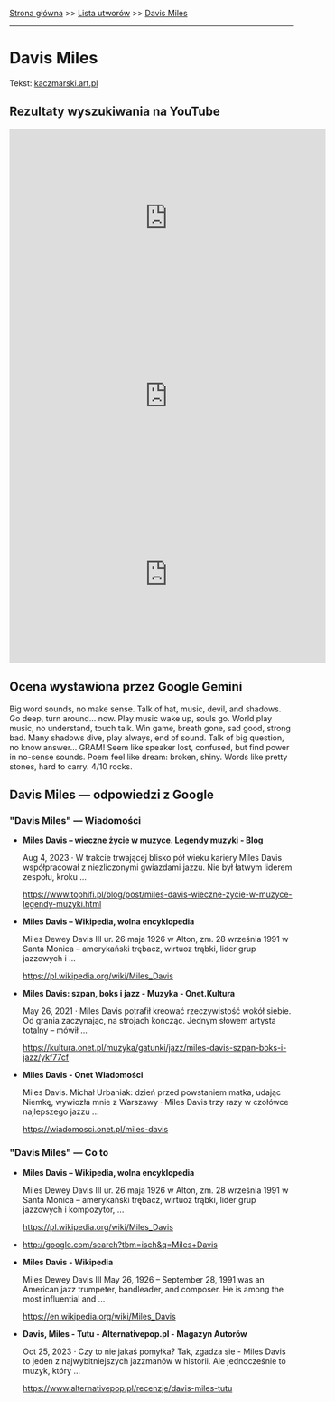 [Strona główna](../index.md) >> [Lista utworów](../list.md) >> [Davis Miles](117.md)

---

# Davis Miles

Tekst: [kaczmarski.art.pl](https://www.kaczmarski.art.pl/tworczosc/wiersze/davis-miles/)

## Rezultaty wyszukiwania na YouTube

<iframe width="560" height="315" src="https://www.youtube.com/embed/guMyd5c59WY?si=IdontcarewhotheIRSsendsImnotpayingtaxes" title="YouTube video player" frameborder="0" allow="accelerometer; autoplay; clipboard-write; encrypted-media; gyroscope; picture-in-picture; web-share" referrerpolicy="strict-origin-when-cross-origin" allowfullscreen></iframe>

<iframe width="560" height="315" src="https://www.youtube.com/embed/XYqDloiL1xc?si=IdontcarewhotheIRSsendsImnotpayingtaxes" title="YouTube video player" frameborder="0" allow="accelerometer; autoplay; clipboard-write; encrypted-media; gyroscope; picture-in-picture; web-share" referrerpolicy="strict-origin-when-cross-origin" allowfullscreen></iframe>

<iframe width="560" height="315" src="https://www.youtube.com/embed/gqWAOAM0wOA?si=IdontcarewhotheIRSsendsImnotpayingtaxes" title="YouTube video player" frameborder="0" allow="accelerometer; autoplay; clipboard-write; encrypted-media; gyroscope; picture-in-picture; web-share" referrerpolicy="strict-origin-when-cross-origin" allowfullscreen></iframe>

## Ocena wystawiona przez Google Gemini

Big word sounds, no make sense. Talk of hat, music, devil, and shadows. Go deep, turn around... now. Play music wake up, souls go. World play music, no understand, touch talk. Win game, breath gone, sad good, strong bad. Many shadows dive, play always, end of sound. Talk of big question, no know answer... GRAM! Seem like speaker lost, confused, but find power in no-sense sounds. Poem feel like dream: broken, shiny. Words like pretty stones, hard to carry. 4/10 rocks.


## Davis Miles — odpowiedzi z Google

### "Davis Miles" — Wiadomości

- **Miles Davis – wieczne życie w muzyce. Legendy muzyki - Blog**

    Aug 4, 2023  ·  W trakcie trwającej blisko pół wieku kariery Miles Davis współpracował z niezliczonymi gwiazdami jazzu. Nie był łatwym liderem zespołu, kroku ... 

   <https://www.tophifi.pl/blog/post/miles-davis-wieczne-zycie-w-muzyce-legendy-muzyki.html>
- **Miles Davis – Wikipedia, wolna encyklopedia**

    Miles Dewey Davis III ur. 26 maja 1926 w Alton, zm. 28 września 1991 w Santa Monica – amerykański trębacz, wirtuoz trąbki, lider grup jazzowych i ... 

   <https://pl.wikipedia.org/wiki/Miles_Davis>
- **Miles Davis: szpan, boks i jazz - Muzyka - Onet.Kultura**

    May 26, 2021  ·  Miles Davis potrafił kreować rzeczywistość wokół siebie. Od grania zaczynając, na strojach kończąc. Jednym słowem artysta totalny – mówił ... 

   <https://kultura.onet.pl/muzyka/gatunki/jazz/miles-davis-szpan-boks-i-jazz/ykf77cf>
- **Miles Davis - Onet Wiadomości**

    Miles Davis. Michał Urbaniak: dzień przed powstaniem matka, udając Niemkę, wywiozła mnie z Warszawy · Miles Davis trzy razy w czołówce najlepszego jazzu ... 

   <https://wiadomosci.onet.pl/miles-davis>

### "Davis Miles" — Co to

- **Miles Davis – Wikipedia, wolna encyklopedia**

    Miles Dewey Davis III ur. 26 maja 1926 w Alton, zm. 28 września 1991 w Santa Monica – amerykański trębacz, wirtuoz trąbki, lider grup jazzowych i kompozytor, ... 

   <https://pl.wikipedia.org/wiki/Miles_Davis>
- <http://google.com/search?tbm=isch&q=Miles+Davis>
- **Miles Davis - Wikipedia**

    Miles Dewey Davis III May 26, 1926 – September 28, 1991 was an American jazz trumpeter, bandleader, and composer. He is among the most influential and ... 

   <https://en.wikipedia.org/wiki/Miles_Davis>
- **Davis, Miles - Tutu - Alternativepop.pl - Magazyn Autorów**

    Oct 25, 2023  ·  Czy to nie jakaś pomyłka? Tak, zgadza sie - Miles Davis to jeden z najwybitniejszych jazzmanów w historii. Ale jednocześnie to muzyk, który ... 

   <https://www.alternativepop.pl/recenzje/davis-miles-tutu>

